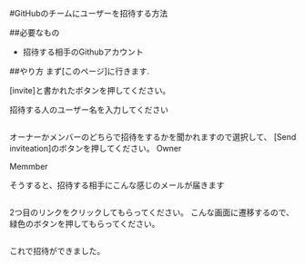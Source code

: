 #GitHubのチームにユーザーを招待する方法

##必要なもの
- 招待する相手のGithubアカウント

##やり方
まず[このページ]に行きます.

[invite]と書かれたボタンを押してください。
![]()


招待する人のユーザー名を入力してください

![]()

オーナーかメンバーのどちらで招待をするかを聞かれますので選択して、
[Send inviteation]のボタンを押してください。
Owner

Memmber

そうすると、招待する相手にこんな感じのメールが届きます

![]()

2つ目のリンクをクリックしてもらってください。
こんな画面に遷移するので、緑色のボタンを押してもらってください。

![]()

これで招待ができました。
